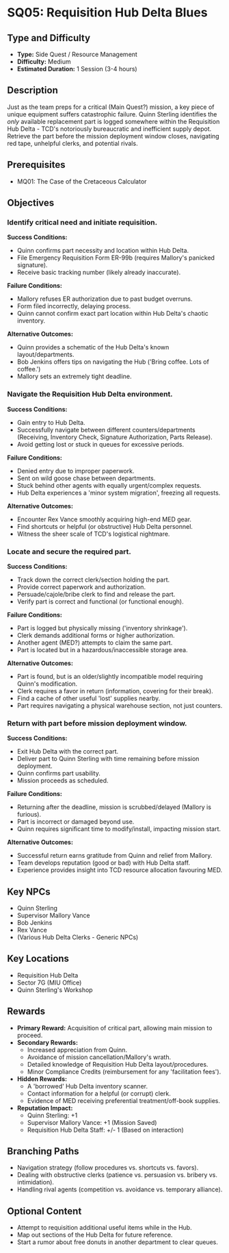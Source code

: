 # SQ05: Requisition Hub Delta Blues

## Type and Difficulty
- **Type:** Side Quest / Resource Management
- **Difficulty:** Medium
- **Estimated Duration:** 1 Session (3-4 hours)

## Description
Just as the team preps for a critical (Main Quest?) mission, a key piece of unique equipment suffers catastrophic failure. Quinn Sterling identifies the *only* available replacement part is logged somewhere within the Requisition Hub Delta - TCD's notoriously bureaucratic and inefficient supply depot. Retrieve the part before the mission deployment window closes, navigating red tape, unhelpful clerks, and potential rivals.

## Prerequisites
- MQ01: The Case of the Cretaceous Calculator

## Objectives
### Identify critical need and initiate requisition.

**Success Conditions:**
- Quinn confirms part necessity and location within Hub Delta.
- File Emergency Requisition Form ER-99b (requires Mallory's panicked signature).
- Receive basic tracking number (likely already inaccurate).

**Failure Conditions:**
- Mallory refuses ER authorization due to past budget overruns.
- Form filed incorrectly, delaying process.
- Quinn cannot confirm exact part location within Hub Delta's chaotic inventory.

**Alternative Outcomes:**
- Quinn provides a schematic of the Hub Delta's known layout/departments.
- Bob Jenkins offers tips on navigating the Hub ('Bring coffee. Lots of coffee.')
- Mallory sets an extremely tight deadline.
### Navigate the Requisition Hub Delta environment.

**Success Conditions:**
- Gain entry to Hub Delta.
- Successfully navigate between different counters/departments (Receiving, Inventory Check, Signature Authorization, Parts Release).
- Avoid getting lost or stuck in queues for excessive periods.

**Failure Conditions:**
- Denied entry due to improper paperwork.
- Sent on wild goose chase between departments.
- Stuck behind other agents with equally urgent/complex requests.
- Hub Delta experiences a 'minor system migration', freezing all requests.

**Alternative Outcomes:**
- Encounter Rex Vance smoothly acquiring high-end MED gear.
- Find shortcuts or helpful (or obstructive) Hub Delta personnel.
- Witness the sheer scale of TCD's logistical nightmare.
### Locate and secure the required part.

**Success Conditions:**
- Track down the correct clerk/section holding the part.
- Provide correct paperwork and authorization.
- Persuade/cajole/bribe clerk to find and release the part.
- Verify part is correct and functional (or functional enough).

**Failure Conditions:**
- Part is logged but physically missing ('inventory shrinkage').
- Clerk demands additional forms or higher authorization.
- Another agent (MED?) attempts to claim the same part.
- Part is located but in a hazardous/inaccessible storage area.

**Alternative Outcomes:**
- Part is found, but is an older/slightly incompatible model requiring Quinn's modification.
- Clerk requires a favor in return (information, covering for their break).
- Find a cache of other useful 'lost' supplies nearby.
- Part requires navigating a physical warehouse section, not just counters.
### Return with part before mission deployment window.

**Success Conditions:**
- Exit Hub Delta with the correct part.
- Deliver part to Quinn Sterling with time remaining before mission deployment.
- Quinn confirms part usability.
- Mission proceeds as scheduled.

**Failure Conditions:**
- Returning after the deadline, mission is scrubbed/delayed (Mallory is furious).
- Part is incorrect or damaged beyond use.
- Quinn requires significant time to modify/install, impacting mission start.

**Alternative Outcomes:**
- Successful return earns gratitude from Quinn and relief from Mallory.
- Team develops reputation (good or bad) with Hub Delta staff.
- Experience provides insight into TCD resource allocation favouring MED.

## Key NPCs
- Quinn Sterling
- Supervisor Mallory Vance
- Bob Jenkins
- Rex Vance
- (Various Hub Delta Clerks - Generic NPCs)

## Key Locations
- Requisition Hub Delta
- Sector 7G (MIU Office)
- Quinn Sterling's Workshop

## Rewards
- **Primary Reward:** Acquisition of critical part, allowing main mission to proceed.
- **Secondary Rewards:**
  - Increased appreciation from Quinn.
  - Avoidance of mission cancellation/Mallory's wrath.
  - Detailed knowledge of Requisition Hub Delta layout/procedures.
  - Minor Compliance Credits (reimbursement for any 'facilitation fees').
- **Hidden Rewards:**
  - A 'borrowed' Hub Delta inventory scanner.
  - Contact information for a helpful (or corrupt) clerk.
  - Evidence of MED receiving preferential treatment/off-book supplies.
- **Reputation Impact:**
  - Quinn Sterling: +1
  - Supervisor Mallory Vance: +1 (Mission Saved)
  - Requisition Hub Delta Staff: +/- 1 (Based on interaction)

## Branching Paths
- Navigation strategy (follow procedures vs. shortcuts vs. favors).
- Dealing with obstructive clerks (patience vs. persuasion vs. bribery vs. intimidation).
- Handling rival agents (competition vs. avoidance vs. temporary alliance).

## Optional Content
- Attempt to requisition additional useful items while in the Hub.
- Map out sections of the Hub Delta for future reference.
- Start a rumor about free donuts in another department to clear queues.
